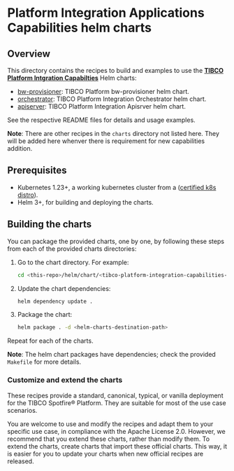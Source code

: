 # Platform Integration Applications Capabilities helm charts

## Overview

This directory contains the recipes to build and examples to use the [**TIBCO Platform Intgration Capabilties**](https://github.com/sasahoo-tibco/tp-integration) Helm charts:

- [bw-provisioner](https://github.com/sasahoo-tibco/tp-integration/tree/main/helm/charts/bwprovisoner/README.md): TIBCO Platform bw-provisioner helm chart.
- [orchestrator](https://github.com/sasahoo-tibco/tp-integration/tree/main/helm/charts/orchestrator/README.md): TIBCO Platform Integration Orchestrator helm chart.
- [apiserver](https://github.com/sasahoo-tibco/tp-integration/tree/main/helm/charts/apiserver/README.md): TIBCO Platform Integration Apisrver  helm chart.

See the respective README files for details and usage examples.

**Note**: There are other recipes in the `charts` directory not listed here.
They will be added here whenver there is requirement for new capabilities addition.

## Prerequisites

- Kubernetes 1.23+, a working kubernetes cluster from a ([certified k8s distro](https://www.cncf.io/certification/software-conformance/)).
- Helm 3+, for building and deploying the charts.

## Building the charts

You can package the provided charts, one by one, by following these steps from each of the provided charts directories:

1. Go to the chart directory. For example:
    ```bash
    cd <this-repo>/helm/chart/<tibco-platform-integration-capabilities-chart>
    ```

2. Update the chart dependencies:
    ```bash
    helm dependency update .
    ```

3. Package the chart:
    ```bash
    helm package . -d <helm-charts-destination-path>
    ```

Repeat for each of the charts.

**Note**: The helm chart packages have dependencies; check the provided `Makefile` for more details.

### Customize and extend the charts

These recipes provide a standard, canonical, typical, or vanilla deployment for the TIBCO Spotfire® Platform.
They are suitable for most of the use case scenarios.

You are welcome to use and modify the recipes and adapt them to your specific use case, in compliance with the Apache License 2.0.
However, we recommend that you extend these charts, rather than modify them.
To extend the charts, create charts that import these official charts.
This way, it is easier for you to update your charts when new official recipes are released.

